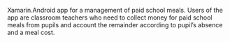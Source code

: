 Xamarin.Android app for a management of paid school meals. Users of the app are classroom teachers who need to collect money for paid school meals from pupils and account the remainder according to pupil’s absence and a meal cost.